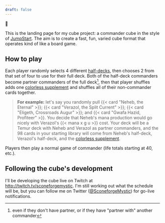 ```yaml
---
draft: false
---
```


:wave:

This is the landing page for my cube project: a commander cube in the style of [JumpStart][jumpstart]. The aim is to create a fast, fun, varied cube format that operates kind of like a board game.

[jumpstart]: https://magic.wizards.com/en/articles/archive/news/introducing-jumpstart-new-way-play-magic-2020-02-20

## How to play

Each player randomly selects 4 different [half-decks](/decks), then chooses 2 from that set of four to use for their full deck. Both of the half-deck commanders become partner commanders of the full deck[^1], then that player shuffles adds one [colorless supplement][c-supplement] and shuffles all of their non-commander cards together.

> **For example:** let's say you randomly pull {{< card "Neheb, the Eternal" >}}; {{< card "Verazol, the Split Current" >}}; {{< card "Eligeth, Crossroads Augur" >}}; and {{< card "Gwafa Hazid, Profiteer" >}}. You decide that Neheb's mana production would go nicely with Verazol's {{< mana x g u >}} cost. Your deck will be a Temur deck with Neheb and Verazol as partner commanders, and the 98 cards in your starting library will come from Neheb's half-deck, Verazol's half-deck, and the [colorless supplement][c-supplement].

Players then play a normal game of commander (life totals starting at 40, etc.).

[c-supplement]: /decks/00-colorless-supplement
[^1]: even if they don't have partner, or if they have "partner with" another commander

## Following the cube's development

I'll be developing the cube live on Twitch at http://twitch.tv/sconeforgemystic. I'm still working out what the schedule will be, but you can follow me on Twitter ([@SconeforgeMystic](https://twitter.com/sconeforgemystic)) for go-live notifications.